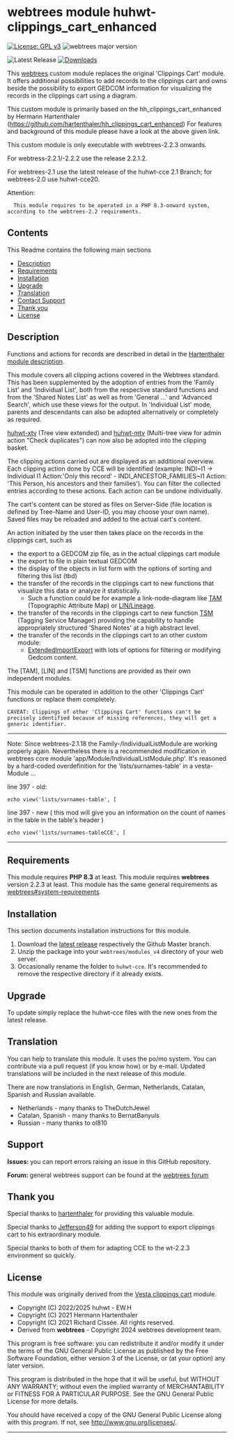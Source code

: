 
# webtrees module huhwt-clippings_cart_enhanced

[![License: GPL v3](https://img.shields.io/badge/License-GPL%20v3-blue.svg)](http://www.gnu.org/licenses/gpl-3.0)
![webtrees major version](https://img.shields.io/badge/webtrees-v2.2.x-green)

![Latest Release](https://img.shields.io/github/v/release/huhwt/huhwt-cce)
[![Downloads](https://img.shields.io/github/downloads/huhwt/huhwt-cce/total)]()

This [webtrees](https://www.webtrees.net/) custom module replaces the original 'Clippings Cart' module.
It offers additional possibilities to add records to the clippings cart and owns beside the possibility
to export GEDCOM information for visualizing the records in the clippings cart using a diagram.

This custom module is primarily based on the hh_clippings_cart_enhanced by Hermann Hartenthaler
(https://github.com/hartenthaler/hh_clippings_cart_enhanced)
For features and background of this module please have a look at the above given link.

This custom module is only executable with webtrees-2.2.3 onwards.

For webtress-2.2.1/-2.2.2 use the release 2.2.1.2.

For webtrees-2.1 use the latest release of the huhwt-cce 2.1 Branch; for webtrees-2.0 use huhwt-cce20.


Attention:
~~~
  This module requires to be operated in a PHP 8.3-onward system, according to the webtrees-2.2 requirements.
~~~

## Contents
This Readme contains the following main sections

* [Description](#description)
* [Requirements](#requirements)
* [Installation](#installation)
* [Upgrade](#upgrade)
* [Translation](#translation)
* [Contact Support](#support)
* [Thank you](#thanks)
* [License](#license)

<a name="description"></a>
## Description

Functions and actions for records are described in detail in the [Hartenthaler module description](/README-CCE.md).

This module covers all clipping actions covered in the Webtrees standard. This has been supplemented by the adoption of entries from the 'Family List' and 'Individual List', both from the respective standard functions and from the 'Shared Notes List' as well as from 'General ...' and 'Advanced Search', which use these views for the output. In 'Individual List' mode, parents and descendants can also be adopted alternatively or completely as required.

[huhwt-xtv](https://github.com/huhwt/huhwt-xtv) (Tree view extended) and [huhwt-mtv](https://github.com/huhwt-mtv) (Multi-tree view for admin action "Check duplicates") can now also be adopted into the clipping basket.

The clipping actions carried out are displayed as an additional overview. Each clipping action done by CCE will be identified (example: INDI\~I1 -> Individual I1 Action:'Only this record' - INDI_ANCESTOR_FAMILIES\~I1 Action: 'This Person, his ancestors and their families'). You can filter the collected entries according to these actions. Each action can be undone individually.

The cart's content can be stored as files on Server-Side (file location is defined by Tree-Name and User-ID, you may choose your own name). Saved files may be reloaded and added to the actual cart's content.

An action initiated by the user then takes place on the records in the clippings cart, such as
* the export to a GEDCOM zip file, as in the actual clippings cart module
* the export to file in plain textual GEDCOM
* the display of the objects in list form with the options of sorting and filtering this list (tbd)
* the transfer of the records in the clippings cart to new functions that visualize this data or analyze it statistically.
  * Such a function could be for example a link-node-diagram like [TAM](https://github.com/huhwt/huhwt-wttam) (Topographic Attribute Map) or [LIN/Lineage](https://github.com/huhwt/huhwt-wtlin).
* the transfer of the records in the clippings cart to new function [TSM](https://github.com/huhwt/huhwt-tsm) (Tagging Service Manager) providing the capability to handle appropriately structured 'Shared Notes' at a high abstract level.
* the transfer of the records in the clippings cart to an other custom module:
  * [ExtendedImportExport](https://github.com/Jefferson49/ExtendedImportExport) with lots of options for filtering or modifying Gedcom content. 

The [TAM], [LIN] and [TSM] functions are provided as their own independent modules.

This module can be operated in addition to the other 'Clippings Cart' functions or replace them completely.

~~~
CAVEAT: Clippings of other 'Clippings Cart' functions can't be precisely identified because of missing references, they will get a generic identifier.
~~~

---

  Note: Since webtrees-2.1.18 the Family-/IndividualListModule are working properly again. Nevertheless there is a recommended modification in webtrees core module 'app/Module/IndividualListModule.php'. It's reasoned by a hard-coded overdefinition for the 'lists/surnames-table' in a vesta-Module ...

line 397 - old:
~~~
echo view('lists/surnames-table', [
~~~
line 397 - new ( this mod will give you an information on the count of names in the table in the table's header )
~~~
echo view('lists/surnames-tableCCE', [
~~~

---

<a name="requirements"></a>
## Requirements

This module requires **PHP 8.3** at least.
This module requires **webtrees** version 2.2.3 at least.
This module has the same general requirements as [webtrees#system-requirements](https://github.com/fisharebest/webtrees#system-requirements).

<a name="installation"></a>
## Installation

This section documents installation instructions for this module.

1. Download the [latest release](https://github.com/huhwt/huhwt-cce/releases/latest) respectively the Github Master branch.
3. Unzip the package into your `webtrees/modules_v4` directory of your web server.
4. Occasionally rename the folder to `huhwt-cce`. It's recommended to remove the respective directory if it already exists.

<a name="upgrade"></a>
## Upgrade

To update simply replace the huhwt-cce files with the new ones from the latest release.

<a name="translation"></a>
## Translation

You can help to translate this module.
It uses the po/mo system.
You can contribute via a pull request (if you know how) or by e-mail.
Updated translations will be included in the next release of this module.

There are now translations in English, German, Netherlands, Catalan, Spanish and Russian available.

* Netherlands - many thanks to TheDutchJewel
* Catalan, Spanish - many thanks to BernatBanyuls
* Russian - many thanks to ol810

<a name="support"></a>
## Support

<span style="font-weight: bold;">Issues: </span>you can report errors raising an issue
in this GitHub repository.

<span style="font-weight: bold;">Forum: </span>general webtrees support can be found 
at the [webtrees forum](http://www.webtrees.net/)

<a name="thanks"></a>
## Thank you

Special thanks to [hartenthaler](https://github.com/hartenthaler/) for providing this valuable module.

Special thanks to [Jefferson49](https://github.com/Jefferson49/ExtendedImportExport) for adding the support to export clippings cart to his extraordinary module.

Special thanks to both of them for adapting CCE to the wt-2.2.3 environment so quickly. 

<a name="license"></a>
## License

This module was originally derived from the [Vesta clippings cart](https://github.com/vesta-webtrees-2-custom-modules/vesta_clippings_cart) module.

* Copyright (C) 2022/2025 huhwt - EW.H
* Copyright (C) 2021 Hermann Hartenthaler
* Copyright (C) 2021 Richard Cissée. All rights reserved.
* Derived from **webtrees** - Copyright 2024 webtrees development team.

This program is free software: you can redistribute it and/or modify
it under the terms of the GNU General Public License as published by
the Free Software Foundation, either version 3 of the License, or
(at your option) any later version.

This program is distributed in the hope that it will be useful,
but WITHOUT ANY WARRANTY; without even the implied warranty of
MERCHANTABILITY or FITNESS FOR A PARTICULAR PURPOSE. See the
GNU General Public License for more details.

You should have received a copy of the GNU General Public License
along with this program. If not, see <http://www.gnu.org/licenses/>.

* * *
